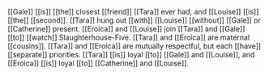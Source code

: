 [[Gale]] [[is]] [[the]] closest [[friend]] [[Tara]] ever had, and [[Louise]] [[is]] [[the]] [[second]]. [[Tara]] hung out [[with]] [[Louise]] [[without]] [[Gale]] or [[Catherine]] present. [[Eroica]] and [[Louise]] join [[Tara]] and [[Gale]] [[to]] [[watch]] Slaughterhouse-Five. [[Tara]] and [[Eroica]] are maternal [[cousins]]. [[Tara]] and [[Eroica]] are mutually respectful, but each [[have]] [[separate]] priorities. [[Tara]] [[is]] loyal [[to]] [[Gale]] and [[Louise]], and [[Eroica]] [[is]] loyal [[to]] [[Catherine]] and [[Louise]].  